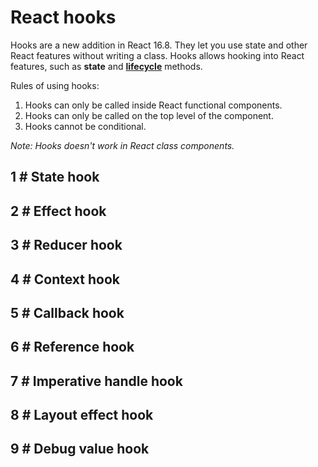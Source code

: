 # React hooks
Hooks are a new addition in React 16.8. They let you use state and other React features without writing a class. Hooks allows hooking into React features, such as **state** and **[lifecycle](lifecycle.md)** methods.

Rules of using hooks:
1. Hooks can only be called inside React functional components.
2. Hooks can only be called on the top level of the component.
3. Hooks cannot be conditional.

*Note: Hooks doesn't work in React class components.*

## 1 # State hook

## 2 # Effect hook

## 3 # Reducer hook

## 4 # Context hook

## 5 # Callback hook

## 6 # Reference hook

## 7 # Imperative handle hook

## 8 # Layout effect hook

## 9 # Debug value hook
